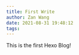 ```yaml
---
title: First Write
author: Zan Wang
date: 2021-08-31 19:48:12
tags:
---
```

This is the first Hexo Blog!
